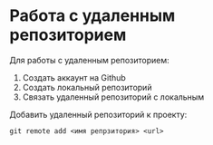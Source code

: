 # Работа с удаленным репозиторием

Для работы с удаленным репозиторием:

1. Создать аккаунт на Github
2. Создать локальный репозиторий
3. Связать удаленный репозиторий с локальным

Добавить удаленный репозиторий к проекту:
```
git remote add <имя репрзитория> <url>
```
